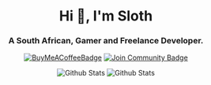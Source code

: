 <h1 align="center">Hi 👋, I'm Sloth</h1>
<h3 align="center">A South African, Gamer and Freelance Developer.</h3>

<div align="center">
<a href="https://www.buymeacoffee.com/sloththedev"><img src="https://img.shields.io/badge/Buy%20Me%20a%20Coffee-ffdd00?style=for-the-badge&logo=buy-me-a-coffee&logoColor=black" alt="BuyMeACoffeeBadge"/></a>
 <a href="https://discord.gg/wsTABaD47e"><img src="https://img.shields.io/badge/Join%20the%20Discord-%237289DA.svg?style=for-the-badge&logo=discord&logoColor=white" alt="Join Community Badge"/></a>
 

![Github Stats](https://github-readme-stats.vercel.app/api/top-langs?username=michaelrosstarr&show_icons=true&locale=en&layout=compact&theme=radical)
![Github Stats](https://github-readme-stats.vercel.app/api?username=michaelrosstarr&show_icons=true&locale=en&theme=radical)
